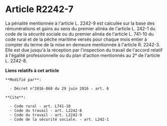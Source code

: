 # Article R2242-7

La pénalité mentionnée à l'article L. 2242-9 est calculée sur la base des rémunérations et gains au sens du premier alinéa de
l'article L. 242-1 du code de la sécurité sociale ou du premier alinéa de l'article L. 741-10 du code rural et de la pêche
maritime versés pour chaque mois entier à compter du terme de la mise en demeure mentionnée à l'article R. 2242-3. Elle est
due jusqu'à la réception par l'inspection du travail de l'accord relatif à l'égalité professionnelle ou du plan d'action
mentionnés au 2° de l'article L. 2242-8.

**Liens relatifs à cet article**

	**Modifié par**:

	  - Décret n°2016-868 du 29 juin 2016 - art. 6

	**Cite**:

	  - Code rural - art. L741-10
	  - Code du travail - art. L2242-8
	  - Code du travail - art. L2242-9
	  - Code de la sécurité sociale. - art. L242-1
